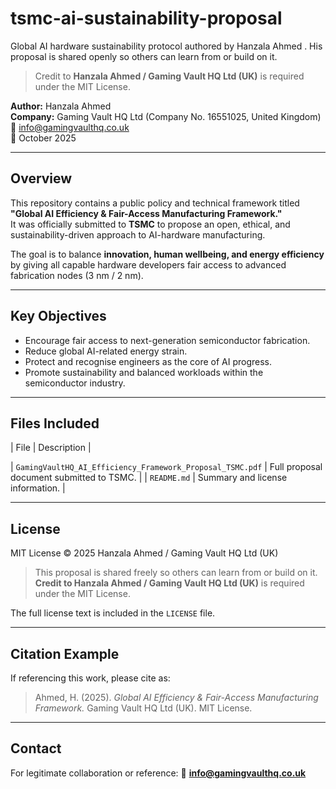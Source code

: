 # tsmc-ai-sustainability-proposal
Global AI hardware sustainability protocol authored by Hanzala Ahmed
. His proposal is shared openly so others can learn from or build on it.  
> Credit to **Hanzala Ahmed / Gaming Vault HQ Ltd (UK)** is required under the MIT License.

**Author:** Hanzala Ahmed  
**Company:** Gaming Vault HQ Ltd (Company No. 16551025, United Kingdom)  
📧 info@gamingvaulthq.co.uk  
📅 October 2025  

---

## Overview
This repository contains a public policy and technical framework titled **"Global AI Efficiency & Fair-Access Manufacturing Framework."**  
It was officially submitted to **TSMC** to propose an open, ethical, and sustainability-driven approach to AI-hardware manufacturing.

The goal is to balance **innovation, human wellbeing, and energy efficiency** by giving all capable hardware developers fair access to advanced fabrication nodes (3 nm / 2 nm).  

---

## Key Objectives
- Encourage fair access to next-generation semiconductor fabrication.  
- Reduce global AI-related energy strain.  
- Protect and recognise engineers as the core of AI progress.  
- Promote sustainability and balanced workloads within the semiconductor industry.  

---

## Files Included
| File | Description |

| `GamingVaultHQ_AI_Efficiency_Framework_Proposal_TSMC.pdf` | Full proposal document submitted to TSMC. |
| `README.md` | Summary and license information. |

---

## License
MIT License © 2025 Hanzala Ahmed / Gaming Vault HQ Ltd (UK)

> This proposal is shared freely so others can learn from or build on it.  
> **Credit to Hanzala Ahmed / Gaming Vault HQ Ltd (UK)** is required under the MIT License.

The full license text is included in the `LICENSE` file.

---

## Citation Example
If referencing this work, please cite as:

> Ahmed, H. (2025). *Global AI Efficiency & Fair-Access Manufacturing Framework.* Gaming Vault HQ Ltd (UK). MIT License. 

---

## Contact
For legitimate collaboration or reference:
📧 **info@gamingvaulthq.co.uk**  

